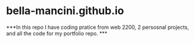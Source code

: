 # bella-mancini.github.io

***In this repo I have coding pratice from web 2200, 2 persosnal projects, and all the code for my portfolio repo. ***

